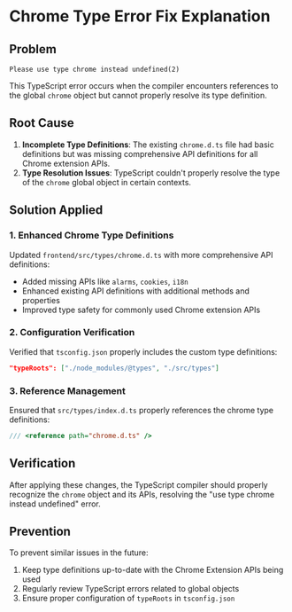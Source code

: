 # Chrome Type Error Fix Explanation

## Problem
```
Please use type chrome instead undefined(2)
```

This TypeScript error occurs when the compiler encounters references to the global `chrome` object but cannot properly resolve its type definition.

## Root Cause
1. **Incomplete Type Definitions**: The existing `chrome.d.ts` file had basic definitions but was missing comprehensive API definitions for all Chrome extension APIs.
2. **Type Resolution Issues**: TypeScript couldn't properly resolve the type of the `chrome` global object in certain contexts.

## Solution Applied

### 1. Enhanced Chrome Type Definitions
Updated `frontend/src/types/chrome.d.ts` with more comprehensive API definitions:
- Added missing APIs like `alarms`, `cookies`, `i18n`
- Enhanced existing API definitions with additional methods and properties
- Improved type safety for commonly used Chrome extension APIs

### 2. Configuration Verification
Verified that `tsconfig.json` properly includes the custom type definitions:
```json
"typeRoots": ["./node_modules/@types", "./src/types"]
```

### 3. Reference Management
Ensured that `src/types/index.d.ts` properly references the chrome type definitions:
```typescript
/// <reference path="chrome.d.ts" />
```

## Verification
After applying these changes, the TypeScript compiler should properly recognize the `chrome` object and its APIs, resolving the "use type chrome instead undefined" error.

## Prevention
To prevent similar issues in the future:
1. Keep type definitions up-to-date with the Chrome Extension APIs being used
2. Regularly review TypeScript errors related to global objects
3. Ensure proper configuration of `typeRoots` in `tsconfig.json`